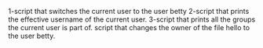 1-script that switches the current user to the user betty
2-script that prints the effective username of the current user.
3-script that prints all the groups the current user is part of.
script that changes the owner of the file hello to the user betty.
